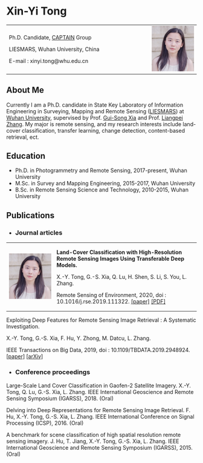 # Xin-Yi Tong

<table border="0">
  <tr>
    <td width="75%">
    <p>Ph.D. Candidate, <a href="http://captain.whu.edu.cn/">CAPTAIN</a> Group</p>
    <p>LIESMARS, Wuhan University, China</p>
    <p>E-mail : xinyi.tong@whu.edu.cn</p>
    </td>
    <td width="25%">
      <img src="/photo.jpg" width="100%"> 
    </td>
  </tr>
</table>


## About Me
Currently I am a Ph.D. candidate in State Key Laboratory of Information Engineering in Surveying, Mapping and Remote Sensing ([LIESMARS](http://www.lmars.whu.edu.cn/en/)) at [Wuhan University](https://en.whu.edu.cn/), supervised by Prof. [Gui-Song Xia](http://captain.whu.edu.cn/xia_En.html) and Prof. [Liangpei Zhang](http://www.lmars.whu.edu.cn/prof_web/zhangliangpei/rs/index.html). My major is remote sensing, and my research interests include land-cover classification, transfer learning, change detection, content-based retrieval, ect.

## Education
- Ph.D. in Photogrammetry and Remote Sensing, 2017-present, Wuhan University
- M.Sc. in Survey and Mapping Engineering, 2015-2017, Wuhan University
- B.Sc. in Remote Sensing Science and Technology, 2010-2015, Wuhan University

## Publications

- ### Journal articles
<table border="0">
  <tr>
    <td width="25%">
    <img src="/photo.jpg" width="100%"> 
    </td>
    <td width="75%">
    <p><b>Land-Cover Classification with High-Resolution Remote Sensing Images Using Transferable Deep Models.</b></p>
    <p>X.-Y. Tong, G.-S. Xia, Q. Lu, H. Shen, S. Li, S. You, L. Zhang.</p>
    <p>Remote Sensing of Environment, 2020, doi : 10.1016/j.rse.2019.111322. <a href="https://www.sciencedirect.com/science/article/abs/pii/S0034425719303414/">[paper]</a>
      <a href="https://arxiv.org/pdf/1807.05713.pdf/">[PDF]</a>
    </td>
  </tr>
</table>





Exploiting Deep Features for Remote Sensing Image Retrieval : A Systematic Investigation.

X.-Y. Tong, G.-S. Xia, F. Hu, Y. Zhong, M. Datcu, L. Zhang.

IEEE Transactions on Big Data, 2019, doi : 10.1109/TBDATA.2019.2948924. [[paper]](https://ieeexplore.ieee.org/document/8880494) [[arXiv]](https://arxiv.org/pdf/1707.07321.pdf)

- ### Conference proceedings
Large-Scale Land Cover Classification in Gaofen-2 Satellite Imagery.
X.-Y. Tong, Q. Lu, G.-S. Xia, L. Zhang.
IEEE International Geoscience and Remote Sensing Symposium (IGARSS), 2018. (Oral)

Delving into Deep Representations for Remote Sensing Image Retrieval.
F. Hu, X.-Y. Tong, G.-S. Xia, L. Zhang.
IEEE International Conference on Signal Processing (ICSP), 2016. (Oral)

A benchmark for scene classification of high spatial resolution remote sensing imagery.
J. Hu, T. Jiang, X.-Y. Tong, G.-S. Xia, L. Zhang.
IEEE International Geoscience and Remote Sensing Symposium (IGARSS), 2015. (Oral)
